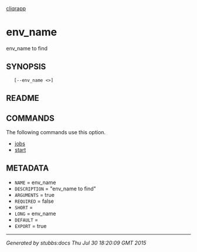 [cliqrapp](../../index.html)

# env_name

env_name to find

## SYNOPSIS

       [--env_name <>]

## README



## COMMANDS

The following commands use this option.

* [jobs](../../commands/jobs/index.html)
* [start](../../commands/start/index.html)

## METADATA

* `NAME` = env_name
* `DESCRIPTION` = "env_name to find"
* `ARGUMENTS` = true
* `REQUIRED` = false
* `SHORT` = 
* `LONG` = env_name
* `DEFAULT` = 
* `EXPORT` = true

----

*Generated by stubbs:docs Thu Jul 30 18:20:09 GMT 2015*

